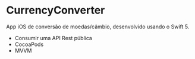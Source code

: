 # CurrencyConverter

App iOS de conversão de moedas/câmbio, desenvolvido usando o Swift 5. 

- Consumir uma API Rest pública
- CocoaPods
- MVVM
